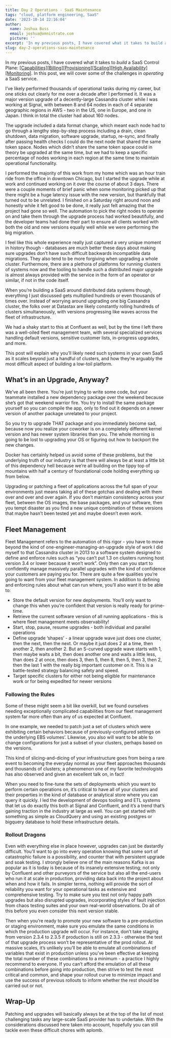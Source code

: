 ```yaml
---
title: Day 2 Operations - SaaS Maintenance
tags: "cloud, platform engineering, SaaS"
date: '2023-10-14 22:16:04'
author:
  name: Joshua Buss
  email: joshua@omnistrate.com
  picture: ''
excerpt: 'In my previous posts, I have covered what it takes to build a SaaS Control Plane. In this post, we will cover some of the challenges in operating a SaaS service.'
slug: day-2-operations-saas-maintenance
---
```


In my previous posts, I have covered what it takes to *build* a SaaS Control Plane: [[Capabilities]][1][[Billing]][2][[Provisioning]][3][[Scaling]][4][[High Availability]][5][[Monitoring]][6]. In this post, we will cover some of the challenges in *operating* a SaaS service.

I’ve likely performed thousands of operational tasks during my career, but one sticks out clearly for me over a decade after I performed it.  It was a major version upgrade of a decently-large Cassandra cluster while I was working at Signal, with between 8 and 64 nodes in each of 4 separate geographic regions in AWS - two in the US, one in Europe, and one in Japan.  I think in total the cluster had about 160 nodes.

The upgrade included a data format change, which meant each node had to go through a lengthy step-by-step process including a drain, clean shutdown, data migration, software upgrade, startup, re-sync, and finally after passing health checks I could do the next node that shared the same token space.  Nodes which didn’t share the same token space could in theory be upgraded at the same time, but we had to keep a specific percentage of nodes working in each region at the same time to maintain operational functionality.

I performed the majority of this work from my home which was an hour train ride from the office in downtown Chicago, but I started the upgrade while at work and continued working on it over the course of about 3 days.  There were a couple moments of brief panic when some monitoring picked up that there might be a huge latency issue with the new version, but thankfully that turned out to be unrelated.  I finished on a Saturday right around noon and honestly while it felt good to be done, it really just felt amazing that the project had gone so well.  The automation to pick the right nodes to operate on and take them through the upgrade process had worked beautifully, and the developer teams had done their part to ensure all clients worked with both the old and new versions equally well while we were performing the big migration.

I feel like this whole experience really just captured a very unique moment in history though - databases are much better these days about making sure upgrades don’t have such difficult backwards incompatible data migrations.  They also tend to be more forgiving when upgrading a whole cluster.  Furthermore, there are a plethora of platforms for running clusters of systems now and the tooling to handle such a distributed major upgrade is almost always provided with the service in the form of an operator or similar, if not in the code itself.

When you’re building a SaaS around distributed data systems though, everything I just discussed gets multiplied hundreds or even thousands of times over.  Instead of worrying around upgrading one big Cassandra cluster, the folks over at Datastax are likely constantly rolling hundreds of clusters simultaneously, with versions progressing like waves across the fleet of infrastructure.

We had a shaky start to this at Confluent as well, but by the time I left there was a well-oiled fleet management team, with several specialized services handling default versions, sensitive customer lists, in-progress upgrades, and more.

This post will explain why you’ll likely need such systems in your own SaaS as it scales beyond just a handful of clusters, and how they’re arguably the most difficult aspect of building a low-toil platform.

<h2>What’s in an Upgrade, Anyway?</h2>

We’ve all been there.  You’re just trying to write some code, but your teammate installed a new dependency package over the weekend because she’s got that weekend warrior fire.  You try to install the same package yourself so you can compile the app, only to find out it depends on a newer version of another package unrelated to your project.

So you try to upgrade THAT package and you immediately become sad, because now you realize your coworker is on a completely different kernel version and has newer system libraries than you.  The whole morning is going to be lost to upgrading your OS or figuring out how to backport the new changes.

Docker has certainly helped us avoid some of these problems, but the underlying truth of our industry is that there will always be at least a little bit of this dependency hell because we’re all building on the tippy top of mountains with half a century of foundational code holding everything up from below.

Upgrading or patching a fleet of applications across the full span of your environments just means taking all of these gotchas and dealing with them over and over and over again.  If you don’t maintain consistency across your fleet, between the OS images, the base packages, and your software, then you tempt disaster as you find a new unique combination of these versions that maybe hasn’t been tested yet and maybe doesn’t even work.

<h2>Fleet Management</h2>

Fleet Management refers to the automation of this rigor - you have to move beyond the kind of one-engineer-managing-an-upgrade style of work I did myself to that Cassandra cluster in 2013 to a software system designed to define and enforce rules such as “you can’t put 1.3 on clusters running host version 3.4 or lower because it won’t work”.  Only then can you start to confidently manage massively parallel upgrades with the kind of confidence your customers are paying you for.
There are quite a few qualities you’re going to want from your fleet management system.  In addition to defining and enforcing rules about what can run where, you’ll also want it to be able to:

 - Store the default version for new deployments.  You’ll only want to change this when you’re confident that version is really ready for prime-time.
 - Retrieve the current software version of all running applications - this is where fleet management meets observability!
 - Start, stop, pause, resume upgrades - both individual and parallel operations
 - Define upgrade ‘shapes’ - a linear upgrade wave just does one cluster, then the next, then the next.  Or maybe it just does 2 at a time, then another 2, then another 2.  But an S-curved upgrade wave starts with 1, then maybe waits a bit, then does another one and waits a little less, than does 2 at once, then does 3, then 5, then 8, then 5, then 3, then 2, then the last 1 with the really big important customer on it.  This is a battle-tested strategy balancing safety and speed.
 - Target specific clusters for either not being eligible for maintenance work or for being expedited for newer versions

<h3>Following the Rules</h3>

Some of these might seem a bit like overkill, but we found ourselves needing exceptionally complicated capabilities from our fleet management system far more often than any of us expected at Confluent.

In one example, we needed to patch just a set of clusters which were exhibiting certain behaviors because of previously-configured settings on the underlying EBS volumes’.  Likewise, you also will want to be able to change configurations for just a subset of your clusters, perhaps based on the versions.

This kind of slicing-and-dicing of your infrastructure goes from being a rare event to becoming the everyday normal as your fleet approaches thousands and thousands of clusters; a phenomenon one of my favorite technologists has also observed and given an excellent talk on, in fact!

When you need to fine-tune the sets of deployments which you want to perform certain operations on, it’s critical to have all of your clusters and their properties in the kind of database or analytical store where you can query it quickly.  I led the development of devops tooling and ETL systems that let us do exactly this both at Signal and Confluent, and it’s a trend that’s gaining traction in the industry at large as well.  You can get started with something as simple as CloudQuery and using an existing postgres or bigquery database to hold these infrastructure details.

<h3>Rollout Dragons</h3>

Even with everything else in place however, upgrades can just be dastardly difficult. You’ll want to go into every operation knowing that some sort of catastrophic failure is a possibility, and counter that with persistent upgrade and soak testing.   I strongly believe one of the main reasons Kafka is as popular as it is today is because of its insanely extensive testing; not only by Confluent and other purveyors of the service but also all the end-users who run it at scale in production, providing data back into the project about when and how it fails. In simpler terms, nothing will provide the sort of reliability you want for your operational tasks as extensive and comprehensive testing.  Try to make sure you test not only happy path upgrades but also disrupted upgrades, incorporating styles of fault injection from chaos testing suites and your own real-world observations.  Do all of this before you even consider this next version stable.

Then when you’re ready to promote your new software to a pre-production or staging environment, make sure you emulate the same conditions in which the production upgrade will occur.  For instance, don’t take staging from version 2.3.4 to 2.3.5 if production is still on 2.3.3 - otherwise the test of that upgrade process won’t be representative of the prod rollout.
At massive scales, it’s unlikely you’ll be able to emulate all combinations of variables that exist in production unless you’ve been effective at keeping the total number of these combinations to a minimum - a practice I highly recommend to everyone.  If you can’t afford the emulation of all these combinations before going into production, then strive to test the most critical and common, and shape your rollout curve to minimize impact and use the success of previous rollouts to inform whether the rest should be carried out or not.

<h2>Wrap-Up</h2>

Patching and upgrades will basically always be at the top of the list of most challenging tasks any large-scale SaaS provider has to undertake.  With the considerations discussed here taken into account, hopefully you can still tackle even these difficult chores with aplomb.


  [1]: https://blog.omnistrate.com/posts/45
  [2]: https://blog.omnistrate.com/posts/44
  [3]: https://blog.omnistrate.com/posts/43
  [4]: https://blog.omnistrate.com/posts/40
  [5]: https://blog.omnistrate.com/posts/39
  [6]: https://blog.omnistrate.com/posts/38
